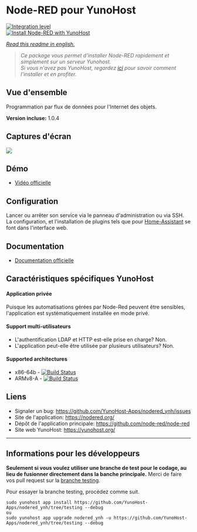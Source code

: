# Node-RED pour YunoHost

[![Integration level](https://dash.yunohost.org/integration/nodered.svg)](https://dash.yunohost.org/appci/app/nodered)  
[![Install Node-RED with YunoHost](https://install-app.yunohost.org/install-with-yunohost.png)](https://install-app.yunohost.org/?app=nodered)

*[Read this readme in english.](./README.md)*

> *Ce package vous permet d'installer Node-RED rapidement et simplement sur un serveur Yunohost.  
Si vous n'avez pas YunoHost, regardez [ici](https://yunohost.org/#/install) pour savoir comment l'installer et en profiter.*

## Vue d'ensemble
Programmation par flux de données pour l'Internet des objets.

**Version incluse:** 1.0.4

## Captures d'écran

![](https://camo.githubusercontent.com/01ed64b01d73046a485ea82b645a3be529c64809/687474703a2f2f6e6f64657265642e6f72672f696d616765732f6e6f64652d7265642d73637265656e73686f742e706e67)

## Démo

* [Vidéo officielle](https://youtu.be/vYreeoCoQPI)

## Configuration

Lancer ou arrêter son service via le panneau d'administration ou via SSH.
La configuration, et l'installation de plugins tels que pour [Home-Assistant](https://github.com/YunoHost-Apps/homeassistant_ynh) se font dans l'interface web.

## Documentation

 * [Documentation officielle](https://nodered.org/docs/)

## Caractéristiques spécifiques YunoHost

#### Application privée

Puisque les automatisations gérées par Node-Red peuvent être sensibles, l'application est systématiquement installée en mode privé. 

#### Support multi-utilisateurs

* L'authentification LDAP et HTTP est-elle prise en charge? Non.
* L'application peut-elle être utilisée par plusieurs utilisateurs? Non.

#### Supported architectures

* x86-64b - [![Build Status](https://ci-apps.yunohost.org/ci/logs/nodered%20%28Apps%29.svg)](https://ci-apps.yunohost.org/ci/apps/nodered/)
* ARMv8-A - [![Build Status](https://ci-apps-arm.yunohost.org/ci/logs/nodered%20%28Apps%29.svg)](https://ci-apps-arm.yunohost.org/ci/apps/nodered/)

## Liens

 * Signaler un bug: https://github.com/YunoHost-Apps/nodered_ynh/issues
 * Site de l'application: https://nodered.org/
 * Dépôt de l'application principale: https://github.com/node-red/node-red
 * Site web YunoHost: https://yunohost.org/

---

Informations pour les développeurs
----------------

**Seulement si vous voulez utiliser une branche de test pour le codage, au lieu de fusionner directement dans la banche principale.**
Merci de faire vos pull request sur la [branche testing](https://github.com/YunoHost-Apps/nodered_ynh/tree/testing).

Pour essayer la branche testing, procédez comme suit.
```
sudo yunohost app install https://github.com/YunoHost-Apps/nodered_ynh/tree/testing --debug
ou
sudo yunohost app upgrade nodered_ynh -u https://github.com/YunoHost-Apps/nodered_ynh/tree/testing --debug
```
